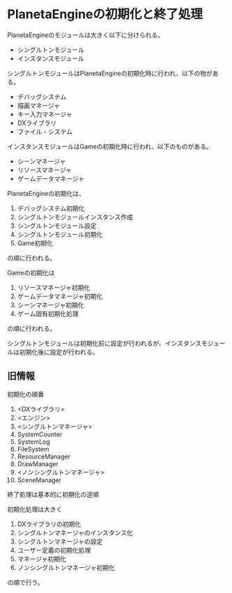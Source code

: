# PlanetaEngineの初期化と終了処理

PlanetaEngineのモジュールは大きく以下に分けられる。

- シングルトンモジュール
- インスタンスモジュール

シングルトンモジュールはPlanetaEngineの初期化時に行われ、以下の物がある。

- デバッグシステム
- 描画マネージャ
- キー入力マネージャ
- DXライブラリ
- ファイル・システム

インスタンスモジュールはGameの初期化時に行われ、以下のものがある。

- シーンマネージャ
- リソースマネージャ
- ゲームデータマネージャ

PlanetaEngineの初期化は、

1. デバッグシステム初期化
1. シングルトンモジュールインスタンス作成
1. シングルトンモジュール設定
1. シングルトンモジュール初期化
1. Game初期化

の順に行われる。

Gameの初期化は

1. リソースマネージャ初期化
1. ゲームデータマネージャ初期化
1. シーンマネージャ初期化
1. ゲーム固有初期化処理

の順に行われる。

シングルトンモジュールは初期化前に設定が行われるが、インスタンスモジュールは初期化後に設定が行われる。

## 旧情報

初期化の順番

1. <DXライブラリ>
1. <エンジン>
1. <シングルトンマネージャ>
1. SystemCounter
1. SystemLog
1. FileSystem
1. ResourceManager
1. DrawManager
1. <ノンシングルトンマネージャ>
1. SceneManager

終了処理は基本的に初期化の逆順

初期化処理は大きく

1. DXライブラリの初期化
1. シングルトンマネージャのインスタンス化
1. シングルトンマネージャの設定
1. ユーザー定義の初期化処理
1. マネージャ初期化
1. ノンシングルトンマネージャ初期化

の順で行う。